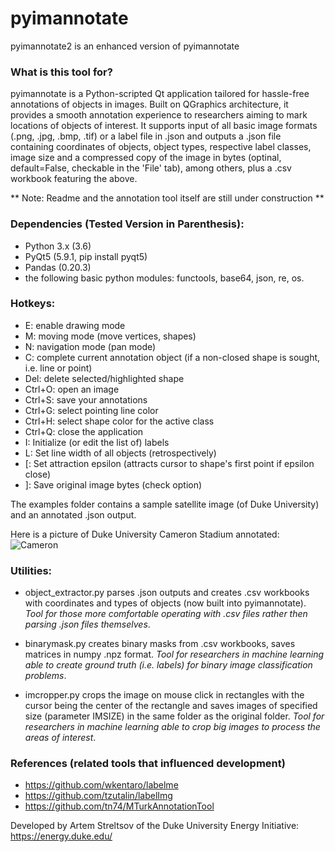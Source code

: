 # pyimannotate

pyimannotate2 is an enhanced version of pyimannotate

### What is this tool for?
pyimannotate is a Python-scripted Qt application tailored for hassle-free annotations of objects in images. Built on QGraphics architecture, it provides a smooth annotation experience to researchers aiming to mark locations of objects of interest. It supports input of all basic image formats (.png, .jpg, .bmp, .tif) or a label file in .json and outputs a .json file containing coordinates of
objects, object types, respective label classes, image size and a compressed copy of the image in bytes (optinal, default=False, checkable in the 'File' tab), among others, plus a .csv workbook featuring the above. 

** Note: Readme and the annotation tool itself are still under construction **
 
### Dependencies (Tested Version in Parenthesis):
- Python 3.x (3.6)
- PyQt5 (5.9.1, pip install pyqt5)
- Pandas (0.20.3)
- the following basic python modules: functools, base64, json, re, os.

### Hotkeys:
- E: enable drawing mode
- M: moving mode (move vertices, shapes)
- N: navigation mode (pan mode)
- C: complete current annotation object (if a non-closed shape is sought, i.e. line or point)
- Del: delete selected/highlighted shape
- Ctrl+O: open an image
- Ctrl+S: save your annotations
- Ctrl+G: select pointing line color
- Ctrl+H: select shape color for the active class
- Ctrl+Q: close the application
- I: Initialize (or edit the list of) labels
- L: Set line width of all objects (retrospectively)
- [: Set attraction epsilon (attracts cursor to shape's first point if epsilon close)
- ]: Save original image bytes (check option)

The examples folder contains a sample satellite image (of Duke University) and an annotated .json output.

Here is a picture of Duke University Cameron Stadium annotated:
![Cameron](https://github.com/astr93/pyimannotate/blob/master/examples/cameron%20example.JPG)

### Utilities:

- object_extractor.py parses .json outputs and creates .csv workbooks with coordinates and types of objects (now built into pyimannotate). *Tool for those more comfortable operating with .csv files rather then parsing .json files themselves*.

- binarymask.py creates binary masks from .csv workbooks, saves matrices in numpy .npz format. *Tool for researchers in machine learning able to create ground truth (i.e. labels) for binary image classification problems*.

- imcropper.py crops the image on mouse click in rectangles with the cursor being the center of the rectangle and saves images of specified size (parameter IMSIZE) in the same folder as the original folder. *Tool for researchers in machine learning able to crop big images to process the areas of interest*.

### References (related tools that influenced development)
- https://github.com/wkentaro/labelme
- https://github.com/tzutalin/labelImg
- https://github.com/tn74/MTurkAnnotationTool

Developed by Artem Streltsov of the Duke University Energy Initiative: https://energy.duke.edu/
